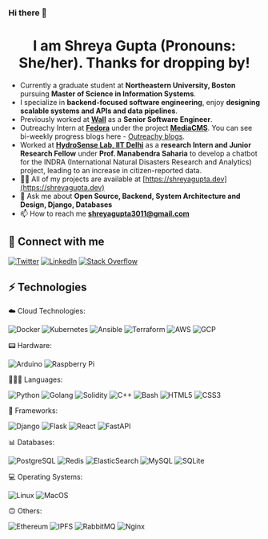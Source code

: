 ### Hi there 👋



<!--
**shubhank-saxena/shubhank-saxena** is a ✨ _special_ ✨ repository because its `README.md` (this file) appears on your GitHub profile.
Here are some ideas to get you started:
-->
<h1 align="center">I am Shreya Gupta (Pronouns: She/her). Thanks for dropping by! </h1>

- Currently a graduate student at **Northeastern University, Boston** pursuing **Master of Science in Information Systems**.
- I specialize in **backend-focused software engineering**, enjoy **designing scalable systems and APIs and data pipelines**.
- Previously worked at **[Wall](https://www.wall.app)** as a **Senior Software Engineer**.
- Outreachy Intern at **[Fedora](https://www.outreachy.org/alums/2020-12/)** under the project **[MediaCMS](https://github.com/mediacms-io/mediacms)**. You can see bi-weekly progress blogs here - [Outreachy blogs](https://blog.shreyagupta.dev/series/outreachy).
- Worked at **[HydroSense Lab, IIT Delhi](https://hydrosense.iitd.ac.in/)** as a **research Intern and Junior Research Fellow**  under **Prof. Manabendra Saharia** to develop a chatbot for the INDRA (International Natural Disasters Research and Analytics) project, leading to an increase in citizen-reported data.
- 👨‍💻 All of my projects are available at [https://shreyagupta.dev](https://shreyagupta.dev)
- 💬 Ask me about **Open Source, Backend, System Architecture and Design, Django, Databases**
- 📫 How to reach me **shreyagupta3011@gmail.com**

<!-- ### Blogs posts -->
<!-- BLOG-POST-LIST:START -->
<!-- [Final Report GSoC&#39;21](https://blog.shubhank.dev/final-report-gsoc21)
- [My GSoC Proposals](https://blog.shubhank.dev/my-gsoc-proposals)
- [GSoC 2021](https://blog.shubhank.dev/gsoc-2021)
- [Hosting your own password management instance](https://blog.shubhank.dev/hosting-bitwarden)
<!-- BLOG-POST-LIST:END -->


## 🤝 Connect with me

<a href="https://twitter.com/shreya_gupta30">![Twitter](https://img.shields.io/badge/Twitter-%231DA1F2.svg?style=for-the-badge&logo=Twitter&logoColor=white)</a> <a href="https://www.linkedin.com/in/shreyagupta30">![LinkedIn](https://img.shields.io/badge/LinkedIn-%230077B5.svg?style=for-the-badge&logo=linkedin&logoColor=white)</a> <a href="https://stackoverflow.com/users/11775117/shreya-gupta">![Stack Overflow](https://img.shields.io/badge/-Stackoverflow-FE7A16?style=for-the-badge&logo=stack-overflow&logoColor=white)</a>


## ⚡ Technologies

☁️ Cloud Technologies:

![Docker](https://img.shields.io/badge/docker-%230db7ed.svg?style=for-the-badge&logo=docker&logoColor=white) ![Kubernetes](https://img.shields.io/badge/kubernetes-%23326ce5.svg?style=for-the-badge&logo=kubernetes&logoColor=white) ![Ansible](https://img.shields.io/badge/ansible-%231A1918.svg?style=for-the-badge&logo=ansible&logoColor=white) ![Terraform](https://img.shields.io/badge/terraform-%235835CC.svg?style=for-the-badge&logo=terraform&logoColor=white) ![AWS](https://img.shields.io/badge/AWS-%23FF9900.svg?style=for-the-badge&logo=amazon-aws&logoColor=white) ![GCP](https://img.shields.io/badge/GCP-%234285F4.svg?style=for-the-badge&logo=google-cloud&logoColor=white)

📟 Hardware:

![Arduino](https://img.shields.io/badge/Arduino-%2300979D.svg?style=for-the-badge&logo=Arduino&logoColor=white) ![Raspberry Pi](https://img.shields.io/badge/Raspberry%20Pi-%23C51A4A.svg?style=for-the-badge&logo=Raspberry-Pi)

🧑🏽‍💻 Languages:

![Python](https://img.shields.io/badge/python-%2314354C.svg?style=for-the-badge&logo=python&logoColor=yellow) ![Golang](https://img.shields.io/badge/go-%2300ADD8.svg?style=for-the-badge&logo=go&logoColor=white) ![Solidity](https://img.shields.io/badge/solidity-%23363636.svg?style=for-the-badge&logo=solidity&logoColor=white) ![C++](https://img.shields.io/badge/C++-%2300599C.svg?style=for-the-badge&logo=c%2B%2B&ogoColor=white) ![Bash](https://img.shields.io/badge/bash-%23121011.svg?style=for-the-badge&logo=gnu-bash&logoColor=white) ![HTML5](https://img.shields.io/badge/HTML5-%23E34F26.svg?style=for-the-badge&logo=html5&logoColor=white) ![CSS3](https://img.shields.io/badge/CSS3-%231572B6.svg?style=for-the-badge&logo=css3&logoColor=white)

🧮 Frameworks:

![Django](https://img.shields.io/badge/django-%23092E20.svg?style=for-the-badge&logo=django&logoColor=white) ![Flask](https://img.shields.io/badge/flask-%23000.svg?style=for-the-badge&logo=flask&logoColor=white) ![React](https://img.shields.io/badge/react-%2320232a.svg?style=for-the-badge&logo=react&logoColor=white) ![FastAPI](https://img.shields.io/badge/fastapi-%2300C7B7.svg?style=for-the-badge&logo=fastapi&logoColor=white) 

📊 Databases:

![PostgreSQL](https://img.shields.io/badge/postgres-%23316192.svg?style=for-the-badge&logo=postgresql&logoColor=white) ![Redis](https://img.shields.io/badge/redis-%23DD0031.svg?style=for-the-badge&logo=redis&logoColor=white) ![ElasticSearch](https://img.shields.io/badge/elasticsearch-%23005571.svg?style=for-the-badge&logo=elasticsearch&logoColor=white) ![MySQL](https://img.shields.io/badge/mysql-%2300f.svg?style=for-the-badge&logo=mysql&logoColor=white) ![SQLite](https://img.shields.io/badge/sqlite-%2307405e.svg?style=for-the-badge&logo=sqlite&logoColor=white)

💻 Operating Systems:

![Linux](https://img.shields.io/badge/Linux-%23FCC624.svg?style=for-the-badge&logo=linux&logoColor=black) ![MacOS](https://img.shields.io/badge/MacOS-%23999999.svg?style=for-the-badge&logo=apple&logoColor=white)

🙃 Others:

![Ethereum](https://img.shields.io/badge/ethereum-%23612122.svg?style=for-the-badge&logo=ethereum&logoColor=white) ![IPFS](https://img.shields.io/badge/IPFS-%23121011.svg?style=for-the-badge&logo=ipfs&logoColor=white) ![RabbitMQ](https://img.shields.io/badge/rabbitmq-%23FF6600.svg?style=for-the-badge&logo=rabbitmq&logoColor=white) ![Nginx](https://img.shields.io/badge/nginx-%23009639.svg?style=for-the-badge&logo=nginx&logoColor=white)
